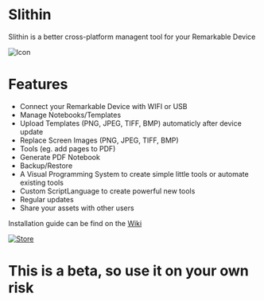 # Slithin
Slithin is a better cross-platform managent tool for your Remarkable Device

![Icon](https://user-images.githubusercontent.com/4117602/128601982-3c113838-cd28-49e0-999b-ab9cbe024ed1.png)

# Features
* Connect your Remarkable Device with WIFI or USB
* Manage Notebooks/Templates
* Upload Templates (PNG, JPEG, TIFF, BMP) automaticly after device update
* Replace Screen Images (PNG, JPEG, TIFF, BMP)
* Tools (eg. add pages to PDF)
* Generate PDF Notebook
* Backup/Restore
* A Visual Programming System to create simple little tools or automate existing tools
* Custom ScriptLanguage to create powerful new tools
* Regular updates
* Share your assets with other users

Installation guide can be find on the [Wiki](https://github.com/furesoft/Slithin/wiki/Installation-Guide)

[![Store](https://user-images.githubusercontent.com/4117602/149658147-edd7cab5-9316-41d9-ad57-a90052b425f8.png)](http:///www.microsoft.com/store/apps/9PKXTCBN8MQ8?cid=storebadge&ocid=badge)
# This is a beta, so use it on your own risk
